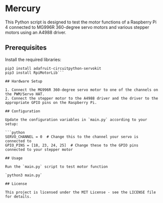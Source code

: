 # Mercury

This Python script is designed to test the motor functions of a Raspberry Pi 4 connected to MG996R 360-degree servo motors and various stepper motors using an A4988 driver.

## Prerequisites

Install the required libraries:
```pip3 install RPi.GPIO
pip3 install adafruit-circuitpython-servokit
pip3 install RpiMotorLib```

## Hardware Setup

1. Connect the MG996R 360-degree servo motor to one of the channels on the PWM/Servo HAT.
2. Connect the stepper motor to the A4988 driver and the driver to the appropriate GPIO pins on the Raspberry Pi.

## Configuration

Update the configuration variables in `main.py` according to your setup:

```python
SERVO_CHANNEL = 0  # Change this to the channel your servo is connected to
GPIO_PINS = [18, 23, 24, 25]  # Change these to the GPIO pins connected to your stepper motor

## Usage

Run the `main.py` script to test motor function

`python3 main.py`

## License

This project is licensed under the MIT License - see the LICENSE file for details.



